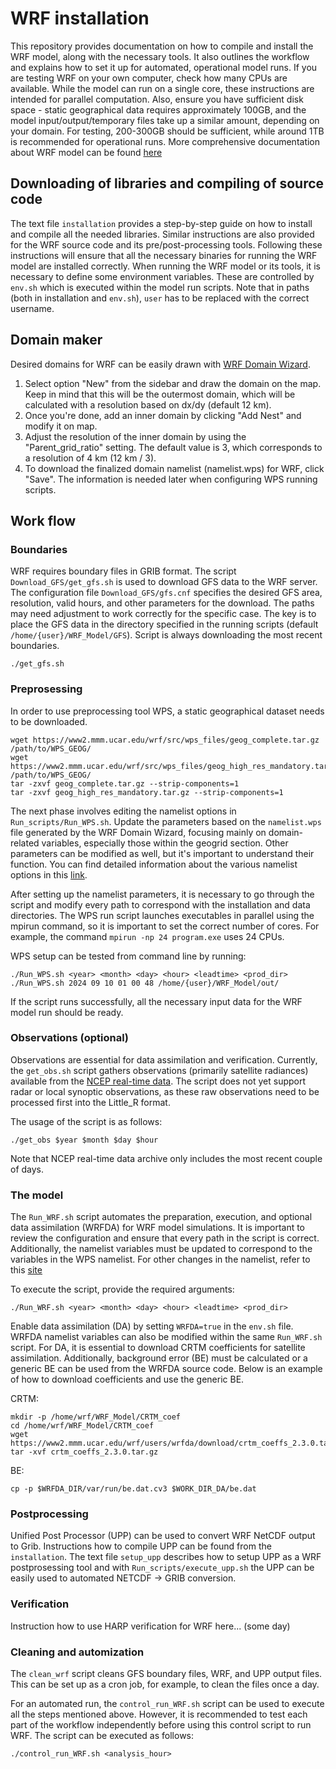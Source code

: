 # WRF installation 
This repository provides documentation on how to compile and install the WRF model, along with the necessary tools. It also outlines the workflow and explains how to set it up for automated, operational model runs. If you are testing WRF on your own computer, check how many CPUs are available. While the model can run on a single core, these instructions are intended for parallel computation. Also, ensure you have sufficient disk space - static geographical data requires approximately 100GB, and the model input/output/temporary files take up a similar amount, depending on your domain. For testing, 200-300GB should be sufficient, while around 1TB is recommended for operational runs. More comprehensive documentation about WRF model can be found [here](https://www2.mmm.ucar.edu/wrf/users/wrf_users_guide/build/html/index.html) 

## Downloading of libraries and compiling of source code
The text file `installation` provides a step-by-step guide on how to install and compile all the needed libraries. Similar instructions are also provided for the WRF source code and its pre/post-processing tools. Following these instructions will ensure that all the necessary binaries for running the WRF model are installed correctly. When running the WRF model or its tools, it is necessary to define some environment variables. These are controlled by `env.sh` which is executed within the model run scripts. Note that in paths (both in installation and `env.sh`), `user` has to be replaced with the correct username. 

## Domain maker
Desired domains for WRF can be easily drawn with [WRF Domain Wizard](https://wrfdomainwizard.net/).

1. Select option "New" from the sidebar and draw the domain on the map. Keep in mind that this will be the outermost domain, which will be calculated with a resolution based on dx/dy (default 12 km).
2. Once you're done, add an inner domain by clicking "Add Nest" and modify it on map.
3. Adjust the resolution of the inner domain by using the "Parent_grid_ratio" setting. The default value is 3, which corresponds to a resolution of 4 km (12 km / 3).
4. To download the finalized domain namelist (namelist.wps) for WRF, click "Save". The information is needed later when configuring WPS running scripts.

## Work flow

### Boundaries
WRF requires boundary files in GRIB format. The script `Download_GFS/get_gfs.sh` is used to download GFS data to the WRF server. The configuration file `Download_GFS/gfs.cnf` specifies the desired GFS area, resolution, valid hours, and other parameters for the download. The paths may need adjustment to work correctly for the specific case. The key is to place the GFS data in the directory specified in the running scripts (default `/home/{user}/WRF_Model/GFS`). Script is always downloading the most recent boundaries.

```
./get_gfs.sh
```

### Preprosessing
In order to use preprocessing tool WPS, a static geographical dataset needs to be downloaded. 
```
wget https://www2.mmm.ucar.edu/wrf/src/wps_files/geog_complete.tar.gz /path/to/WPS_GEOG/
wget https://www2.mmm.ucar.edu/wrf/src/wps_files/geog_high_res_mandatory.tar.gz /path/to/WPS_GEOG/ 
tar -zxvf geog_complete.tar.gz --strip-components=1
tar -zxvf geog_high_res_mandatory.tar.gz --strip-components=1
```

The next phase involves editing the namelist options in `Run_scripts/Run_WPS.sh`. Update the parameters based on the `namelist.wps` file generated by the WRF Domain Wizard, focusing mainly on domain-related variables, especially those within the geogrid section. Other parameters can be modified as well, but it's important to understand their function. You can find detailed information about the various namelist options in this [link](https://www2.mmm.ucar.edu/wrf/users/wrf_users_guide/build/html/wps.html#wps-namelist-variables).

After setting up the namelist parameters, it is necessary to go through the script and modify every path to correspond with the installation and data directories. The WPS run script launches executables in parallel using the mpirun command, so it is important to set the correct number of cores. For example, the command `mpirun -np 24 program.exe` uses 24 CPUs.

WPS setup can be tested from command line by running:
```
./Run_WPS.sh <year> <month> <day> <hour> <leadtime> <prod_dir>
./Run_WPS.sh 2024 09 10 01 00 48 /home/{user}/WRF_Model/out/ 
```
If the script runs successfully, all the necessary input data for the WRF model run should be ready.

### Observations (optional)
Observations are essential for data assimilation and verification. Currently, the `get_obs.sh` script gathers observations (primarily satellite radiances) available from the [NCEP real-time data](https://nomads.ncep.noaa.gov/pub/data/nccf/com/obsproc/prod/). The script does not yet support radar or local synoptic observations, as these raw observations need to be processed first into the Little_R format. 

The usage of the script is as follows:
```
./get_obs $year $month $day $hour
```
Note that NCEP real-time data archive only includes the most recent couple of days.

### The model
The `Run_WRF.sh` script automates the preparation, execution, and optional data assimilation (WRFDA) for WRF model simulations. It is important to review the configuration and ensure that every path in the script is correct. Additionally, the namelist variables must be updated to correspond to the variables in the WPS namelist. For other changes in the namelist, refer to this [site](https://www2.mmm.ucar.edu/wrf/users/wrf_users_guide/build/html/namelist_variables.html)

To execute the script, provide the required arguments:
```
./Run_WRF.sh <year> <month> <day> <hour> <leadtime> <prod_dir>
```
Enable data assimilation (DA) by setting `WRFDA=true` in the `env.sh` file. WRFDA namelist variables can also be modified within the same `Run_WRF.sh` script. For DA, it is essential to download CRTM coefficients for satellite assimilation. Additionally, background error (BE) must be calculated or a generic BE can be used from the WRFDA source code. Below is an example of how to download coefficients and use the generic BE.

CRTM:
```
mkdir -p /home/wrf/WRF_Model/CRTM_coef
cd /home/wrf/WRF_Model/CRTM_coef
wget https://www2.mmm.ucar.edu/wrf/users/wrfda/download/crtm_coeffs_2.3.0.tar.gz 
tar -xvf crtm_coeffs_2.3.0.tar.gz
```
BE:
```
cp -p $WRFDA_DIR/var/run/be.dat.cv3 $WORK_DIR_DA/be.dat
```

### Postprocessing
Unified Post Processor (UPP) can be used to convert WRF NetCDF output to Grib. Instructions how to compile UPP can be found from the `installation`. The text file `setup_upp` describes how to setup UPP as a WRF postprosessing tool and with `Run_scripts/execute_upp.sh` the UPP can be easily used to automated NETCDF -> GRIB conversion. 

### Verification
Instruction how to use HARP verification for WRF here... (some day)

### Cleaning and automization
The `clean_wrf` script cleans GFS boundary files, WRF, and UPP output files. This can be set up as a cron job, for example, to clean the files once a day.

For an automated run, the `control_run_WRF.sh` script can be used to execute all the steps mentioned above. However, it is recommended to test each part of the workflow independently before using this control script to run WRF. The script can be executed as follows:
```
./control_run_WRF.sh <analysis_hour>
```

